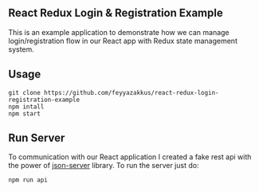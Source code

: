 
## React Redux Login & Registration Example

This is an example application to demonstrate how we can manage login/registration flow in our React app with Redux state management system.

## Usage
```
git clone https://github.com/feyyazakkus/react-redux-login-registration-example
npm intall
npm start
```
## Run Server
To communication with our React application I created a fake rest api with the power of [json-server](https://github.com/typicode/json-server) library.
To run the server just do:
```
npm run api
```
